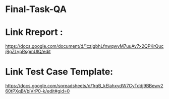 # Final-Task-QA

# Link Rreport :
https://docs.google.com/document/d/1czjgbhLfnwqwyM7uuAv7x2QPKrQucjRgZLypRsgmUlQ/edit

# Link Test Case Template:
https://docs.google.com/spreadsheets/d/1rqB_kElahxydW7CyTddj9BBewv260tPXqBVbiVrP0-k/edit#gid=0
